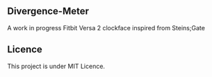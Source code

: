 ## Divergence-Meter 

A work in progress Fitbit Versa 2 clockface inspired from Steins;Gate

## Licence

This project is under MIT Licence.